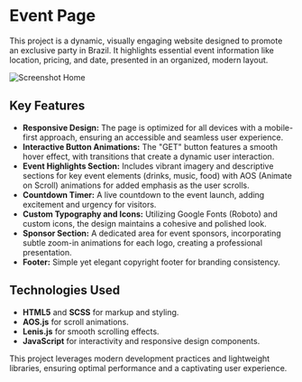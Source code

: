# Event Page

This project is a dynamic, visually engaging website designed to promote an exclusive party in Brazil. It highlights essential event information like location, pricing, and date, presented in an organized, modern layout.

![Screenshot Home](https://github.com/senagab/servidores-estaticos/blob/main/event_page-layout.png)

## Key Features

- **Responsive Design:** The page is optimized for all devices with a mobile-first approach, ensuring an accessible and seamless user experience.
- **Interactive Button Animations:** The "GET" button features a smooth hover effect, with transitions that create a dynamic user interaction.
- **Event Highlights Section:** Includes vibrant imagery and descriptive sections for key event elements (drinks, music, food) with AOS (Animate on Scroll) animations for added emphasis as the user scrolls.
- **Countdown Timer:** A live countdown to the event launch, adding excitement and urgency for visitors.
- **Custom Typography and Icons:** Utilizing Google Fonts (Roboto) and custom icons, the design maintains a cohesive and polished look.
- **Sponsor Section:** A dedicated area for event sponsors, incorporating subtle zoom-in animations for each logo, creating a professional presentation.
- **Footer:** Simple yet elegant copyright footer for branding consistency.

## Technologies Used

- **HTML5** and **SCSS** for markup and styling.
- **AOS.js** for scroll animations.
- **Lenis.js** for smooth scrolling effects.
- **JavaScript** for interactivity and responsive design components.

This project leverages modern development practices and lightweight libraries, ensuring optimal performance and a captivating user experience.


